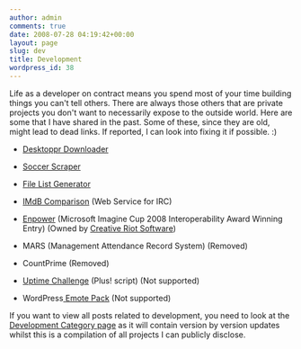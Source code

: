 ```yaml
---
author: admin
comments: true
date: 2008-07-28 04:19:42+00:00
layout: page
slug: dev
title: Development
wordpress_id: 38
---
```


Life as a developer on contract means you spend most of your time building things you can't tell others. There are always those others that are private projects you don't want to necessarily expose to the outside world. Here are some that I have shared in the past. Some of these, since they are old, might lead to dead links. If reported, I can look into fixing it if possible. :)



	
  * [Desktoppr Downloader](http://karunab.com/dev/desktoppr-downloader/)

	
  * [Soccer Scraper](http://karunab.com/dev/soccer-scraper/)

	
  * [File List Generator](http://karunab.com/dev/file-list-generator/)

	
  * [IMdB Comparison](http://karunab.com/imdbc) (Web Service for IRC)

	
  * [Enpower](http://enpower.us/) (Microsoft Imagine Cup 2008 Interoperability Award Winning Entry) (Owned by [Creative Riot Software](http://creativeriot.com/))

	
  * MARS (Management Attendance Record System) (Removed)

	
  * CountPrime (Removed)

	
  * [Uptime Challenge](uptime) (Plus! script) (Not supported)

	
  * WordPress[ Emote Pack](http://karunab.com/dev/wordpress-emote-pack) (Not supported)


If you want to view all posts related to development, you need to look at the [Development Category page](http://karunab.com/category/dev/) as it will contain version by version updates whilst this is a compilation of all projects I can publicly disclose.
